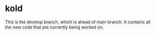 # kold

This is the develop branch, which is ahead of main branch. It contains all the new code that are currently being worked on.
